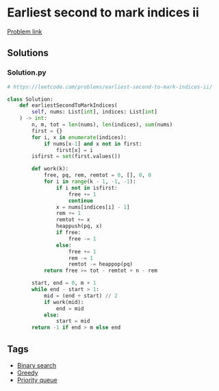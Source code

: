 # Earliest second to mark indices ii

[Problem link](https://leetcode.com/problems/earliest-second-to-mark-indices-ii/)

## Solutions


### Solution.py
```py
# https://leetcode.com/problems/earliest-second-to-mark-indices-ii/

class Solution:
    def earliestSecondToMarkIndices(
        self, nums: List[int], indices: List[int]
    ) -> int:
        n, m, tot = len(nums), len(indices), sum(nums)
        first = {}
        for i, x in enumerate(indices):
            if nums[x-1] and x not in first:
                first[x] = i
        isfirst = set(first.values())

        def work(k):
            free, pq, rem, remtot = 0, [], 0, 0
            for i in range(k - 1, -1, -1):
                if i not in isfirst:
                    free += 1
                    continue
                x = nums[indices[i] - 1]
                rem += 1
                remtot += x
                heappush(pq, x)
                if free:
                    free -= 1
                else:
                    free += 1
                    rem -= 1
                    remtot -= heappop(pq)
            return free >= tot - remtot + n - rem

        start, end = 0, m + 1
        while end - start > 1:
            mid = (end + start) // 2
            if work(mid):
                end = mid
            else:
                start = mid
        return -1 if end > m else end
```
## Tags

* [Binary search](/Collections/binary-search.md#binary-search)
* [Greedy](/Collections/greedy.md#greedy)
* [Priority queue](/Collections/priority-queue.md#priority-queue)
